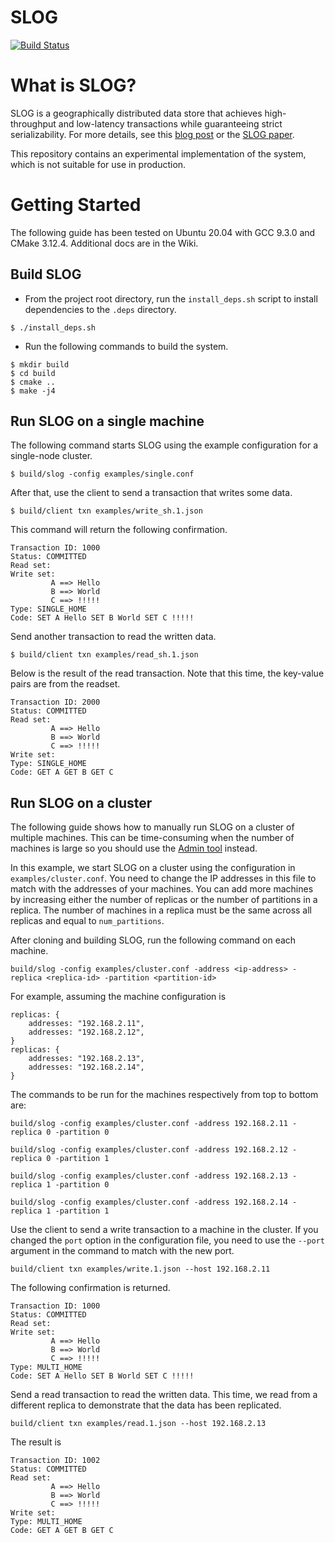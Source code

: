 # SLOG

[![Build Status](https://travis-ci.com/ctring/SLOG.svg?branch=master)](https://travis-ci.com/ctring/SLOG)

# What is SLOG?

SLOG is a geographically distributed data store that achieves high-throughput and low-latency transactions while guaranteeing strict serializability. 
For more details, see this [blog post](http://dbmsmusings.blogspot.com/2019/10/introducing-slog-cheating-low-latency.html) or the [SLOG paper](http://www.vldb.org/pvldb/vol12/p1747-ren.pdf).

This repository contains an experimental implementation of the system, which is not suitable for use in production.

# Getting Started 

The following guide has been tested on Ubuntu 20.04 with GCC 9.3.0 and CMake 3.12.4. Additional docs are in the Wiki.

## Build SLOG

- From the project root directory, run the `install_deps.sh` script to install dependencies to the `.deps` directory.
```
$ ./install_deps.sh
```
- Run the following commands to build the system.
```
$ mkdir build
$ cd build
$ cmake ..
$ make -j4
```

## Run SLOG on a single machine

The following command starts SLOG using the example configuration for a single-node cluster.
```
$ build/slog -config examples/single.conf
```

After that, use the client to send a transaction that writes some data.
```
$ build/client txn examples/write_sh.1.json
```
This command will return the following confirmation.
```
Transaction ID: 1000
Status: COMMITTED
Read set:
Write set:
         A ==> Hello
         B ==> World
         C ==> !!!!!
Type: SINGLE_HOME
Code: SET A Hello SET B World SET C !!!!!
```

Send another transaction to read the written data.
```
$ build/client txn examples/read_sh.1.json
```
Below is the result of the read transaction. Note that this time, the key-value pairs are from the readset.
```
Transaction ID: 2000
Status: COMMITTED
Read set:
         A ==> Hello
         B ==> World
         C ==> !!!!!
Write set:
Type: SINGLE_HOME
Code: GET A GET B GET C
```


## Run SLOG on a cluster

The following guide shows how to manually run SLOG on a cluster of multiple machines. This can be time-consuming when the number of machines is large so you should use the [Admin tool](https://github.com/ctring/SLOG/wiki/Using-the-Admin-tool) instead.

In this example, we start SLOG on a cluster using the configuration in `examples/cluster.conf`. You need to change the IP addresses in this file to match with the addresses of your machines. You can add more machines by increasing either the number of replicas or the number of partitions in a replica. The number of machines in a replica must be the same across all replicas and equal to `num_partitions`.

After cloning and building SLOG, run the following command on each machine.
```
build/slog -config examples/cluster.conf -address <ip-address> -replica <replica-id> -partition <partition-id>
```

For example, assuming the machine configuration is
```
replicas: {
    addresses: "192.168.2.11",
    addresses: "192.168.2.12",
}
replicas: {
    addresses: "192.168.2.13",
    addresses: "192.168.2.14",
}
```

The commands to be run for the machines respectively from top to bottom are:
```
build/slog -config examples/cluster.conf -address 192.168.2.11 -replica 0 -partition 0
``` 

```
build/slog -config examples/cluster.conf -address 192.168.2.12 -replica 0 -partition 1
``` 

```
build/slog -config examples/cluster.conf -address 192.168.2.13 -replica 1 -partition 0
``` 

```
build/slog -config examples/cluster.conf -address 192.168.2.14 -replica 1 -partition 1
```

Use the client to send a write transaction to a machine in the cluster. If you changed the `port` option in the configuration file, you need to use the `--port` argument in the command to match with the new port.
```
build/client txn examples/write.1.json --host 192.168.2.11
```

The following confirmation is returned.

```
Transaction ID: 1000
Status: COMMITTED
Read set:
Write set:
         A ==> Hello
         B ==> World
         C ==> !!!!!
Type: MULTI_HOME
Code: SET A Hello SET B World SET C !!!!!
```

Send a read transaction to read the written data. This time, we read from a different replica to demonstrate that the data has been replicated.
```
build/client txn examples/read.1.json --host 192.168.2.13
```
The result is
```
Transaction ID: 1002
Status: COMMITTED
Read set:
         A ==> Hello
         B ==> World
         C ==> !!!!!
Write set:
Type: MULTI_HOME
Code: GET A GET B GET C
```
